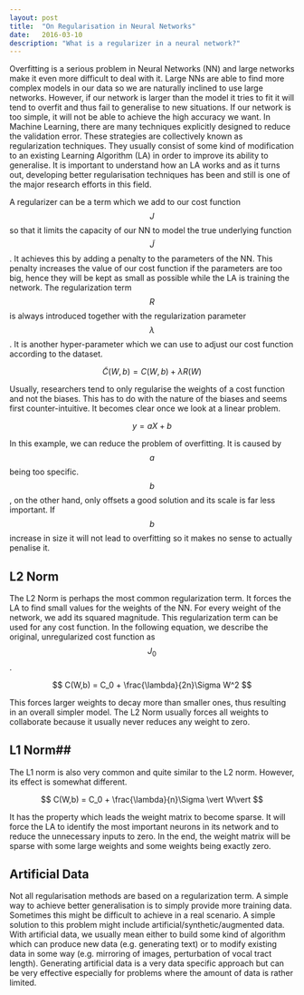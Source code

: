 ```yaml
---
layout: post
title:  "On Regularisation in Neural Networks"
date:   2016-03-10
description: "What is a regularizer in a neural network?"
---
```

Overfitting is a serious problem in Neural Networks (NN) and large networks make it even more difficult to deal with it. Large NNs are able to find more complex models in our data so we are naturally inclined to use large networks. However, if our network is larger than the model it tries to fit it will tend to overfit and thus fail to generalise to new situations. If our network is too simple, it will not be able to achieve the high accuracy we want. In Machine Learning, there are many techniques explicitly designed to reduce the validation error. These strategies are collectively known as regularization techniques. They usually consist of some kind of modification to an existing Learning Algorithm (LA) in order to improve its ability to generalise. It is important to understand how an LA works and as it turns out, developing better regularisation techniques has been and still is one of the major research efforts in this field. 

A regularizer can be a term which we add to our cost function $$J$$ so that it limits the capacity of our NN to model the true underlying function $$\tilde{J}$$. It achieves this by adding a penalty to the parameters of the NN. This penalty increases the value of our cost function if the parameters are too big, hence they will be kept as small as possible while the LA is training the network. The regularization term $$R$$ is always introduced together with the regularization parameter $$\lambda $$. It is another hyper-parameter which we can use to adjust our cost function according to the dataset.

$$
\tilde{C}(W,b) = C(W,b) + \lambda R(W)
$$

Usually, researchers tend to only regularise the weights of a cost function and not the biases. This has to do with the nature of the biases and seems first counter-intuitive. It becomes clear once we look at a linear problem. 

$$
y = aX + b
$$

In this example, we can reduce the problem of overfitting. It is caused by $$a$$ being too specific. $$b$$, on the other hand, only offsets a good solution and its scale is far less important. If $$b$$ increase in size it will not lead to overfitting so it makes no sense to actually penalise it.

## L2 Norm ##
The  L2 Norm is perhaps the most common regularization term. It forces the LA to find small values for the weights of the NN. For every weight of the network, we add its squared magnitude. This regularization term can be used for any cost function. In the following equation, we describe the original, unregularized cost function as $$J_0$$.

$$
C(W,b) = C_0 + \frac{\lambda}{2n}\Sigma W^2
$$

This forces larger weights to decay more than smaller ones, thus resulting in an overall simpler model. The L2 Norm usually forces all weights to collaborate because it usually never reduces any weight to zero. 

## L1 Norm##
The L1 norm is also very common and quite similar to the L2 norm. However, its effect is somewhat different. 

$$
C(W,b) = C_0 + \frac{\lambda}{n}\Sigma \vert W\vert
$$

It has the property which leads the weight matrix to become sparse. It will force the LA to identify the most important neurons in its network and to reduce the unnecessary inputs to zero. In the end, the weight matrix will be sparse with some large weights and some weights being exactly zero.

## Artificial Data ##
Not all regularisation methods are based on a regularization term. A simple way to achieve better generalisation is to simply provide more training data. Sometimes this might be difficult to achieve in a real scenario. A simple solution to this problem might include artificial/synthetic/augmented data. With artificial data, we usually mean either to build some kind of algorithm which can produce new data (e.g. generating text) or to modify existing data in some way (e.g. mirroring of images, perturbation of vocal tract length). Generating artificial data is a very data specific approach but can be very effective especially for problems where the amount of data is rather limited.
